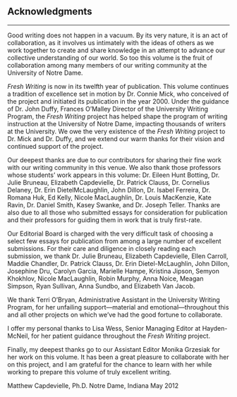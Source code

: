 ## Acknowledgments
----------
Good writing does not happen in a vacuum. By its very nature, it is an act of collaboration, as it involves us intimately with the ideas of others as we work together to create and share knowledge in an attempt to advance our collective understanding of our world. So too this volume is the fruit of collaboration among many members of our writing community at the University of Notre Dame.

*Fresh Writing* is now in its twelfth year of publication. This volume continues a tradition of excellence set in motion by Dr. Connie Mick, who conceived of the project and initiated its publication in the year 2000. Under the guidance of Dr. John Duffy, Frances O’Malley Director of the University Writing Program, the *Fresh Writing* project has helped shape the program of writing instruction at the University of Notre Dame, impacting thousands of writers at the University. We owe the very existence of the *Fresh Writing* project to Dr. Mick and Dr. Duffy, and we extend our warm thanks for their vision and continued support of the project.

Our deepest thanks are due to our contributors for sharing their fine work with our writing community in this venue. We also thank those professors whose students’ work appears in this volume: Dr. Eileen Hunt Botting, Dr. Julie Bruneau, Elizabeth Capdevielle, Dr. Patrick Clauss, Dr. Cornelius Delaney, Dr. Erin DietelMcLaughlin, John Dillon, Dr. Isabel Ferreira, Dr. Romana Huk, Ed Kelly, Nicole MacLaughlin, Dr. Louis MacKenzie, Kate Ravin, Dr. Daniel Smith, Kasey Swanke, and Dr. Joseph Teller. Thanks are also due to all those who submitted essays for consideration for publication and their professors for guiding them in work that is truly first-rate.

Our Editorial Board is charged with the very difficult task of choosing a select few essays for publication from among a large number of excellent submissions. For their care and diligence in closely reading each submission, we thank Dr. Julie Bruneau, Elizabeth Capdevielle, Ellen Carroll, Maddie Chandler, Dr. Patrick Clauss, Dr. Erin Dietel-McLaughlin, John Dillon, Josephine Dru, Carolyn Garcia, Marielle Hampe, Kristina Jipson, Semyon Khokhlov, Nicole MacLaughlin, Robin Murphy, Anna Noice, Meagan Simpson, Ryan Sullivan, Anna Sundbo, and Elizabeth Van Jacob.

We thank Terri O’Bryan, Administrative Assistant in the University Writing Program, for her unfailing support—material and emotional—throughout this and all other projects on which we’ve had the good fortune to collaborate.

I offer my personal thanks to Lisa Wess, Senior Managing Editor at Hayden-McNeil, for her patient guidance throughout the *Fresh Writing* project.

Finally, my deepest thanks go to our Assistant Editor Monika Grzesiak for her work on this volume. It has been a great pleasure to collaborate with her on this project, and I am grateful for the chance to learn with her while working to prepare this volume of truly excellent writing.

Matthew Capdevielle, Ph.D.
Notre Dame, Indiana
May 2012
